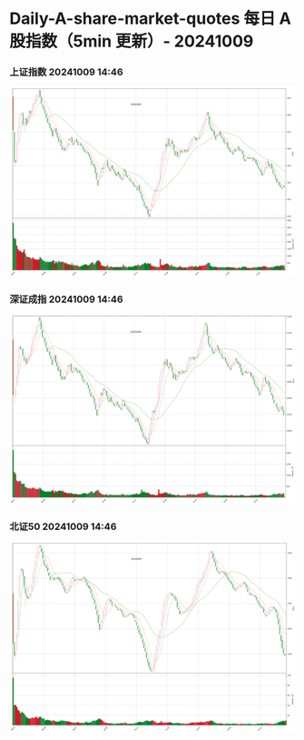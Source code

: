 
# Daily-A-share-market-quotes 每日 A 股指数（5min 更新）- 20241009

### 上证指数 20241009 14:46
![](./fig/2024/10/20241009-sh000001.png)

### 深证成指 20241009 14:46
![](./fig/2024/10/20241009-sz399001.png)

### 北证50 20241009 14:46
![](./fig/2024/10/20241009-bj899050.png)
